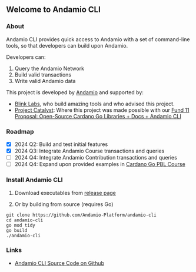 ## Welcome to Andamio CLI

### About

Andamio CLI provides quick access to Andamio with a set of command-line tools, so that developers can build upon Andamio.

Developers can:

1. Query the Andamio Network
2. Build valid transactions
3. Write valid Andamio data

This project is developed by [Andamio](https://andamio.io) and supported by:

- [Blink Labs](https://blinklabs.io/), who build amazing tools and who advised this project.
- [Project Catalyst](https://projectcatalyst.io/): Where this project was made possible with our [Fund 11 Proposal: Open-Source Cardano Go Libraries + Docs + Andamio CLI](https://milestones.projectcatalyst.io/projects/1100216/)

### Roadmap

- [x] 2024 Q2: Build and test initial features
- [x] 2024 Q3: Integrate Andamio Course transactions and queries
- [ ] 2024 Q4: Integrate Andamio Contribution transactions and queries
- [ ] 2024 Q4: Expand upon provided examples in [Cardano Go PBL Course](https://www.andamio.io/course/gpbl2024)

### Install Andamio CLI

1. Download executables from [release page](https://github.com/Andamio-Platform/andamio-cli/releases)

2. Or by building from source (requires Go)

```
git clone https://github.com/Andamio-Platform/andamio-cli
cd andamio-cli
go mod tidy
go build
./andamio-cli
```

### Links

- [Andamio CLI Source Code on Github](https://github.com/Andamio-Platform/andamio-cli)
